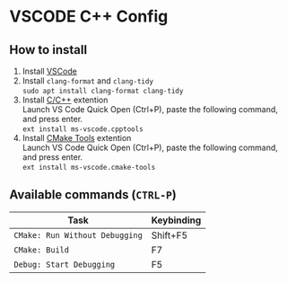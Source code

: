 # VSCODE C++ Config

## How to install
1. Install [VSCode](https://code.visualstudio.com/)
1. Install `clang-format` and `clang-tidy`<br/>
  `sudo apt install clang-format clang-tidy`
1. Install [C/C++](https://marketplace.visualstudio.com/items?itemName=ms-vscode.cpptools) extention<br/>
Launch VS Code Quick Open (Ctrl+P), paste the following command, and press enter.<br/>
`ext install ms-vscode.cpptools`
1. Install [CMake Tools](https://marketplace.visualstudio.com/items?itemName=ms-vscode.cmake-tools) extention<br/>
Launch VS Code Quick Open (Ctrl+P), paste the following command, and press enter.<br/>
`ext install ms-vscode.cmake-tools`
## Available commands (`CTRL-P`)
| Task                           | Keybinding |
| ------------------------------ | ---------- |
| `CMake: Run Without Debugging` | Shift+F5   |
| `CMake: Build`                 | F7         |
| `Debug: Start Debugging`       | F5         |
